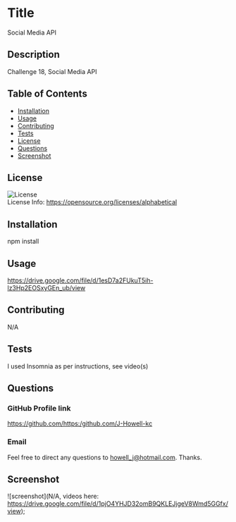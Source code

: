 
  # Title
Social Media API

## Description
Challenge 18, Social Media API

## Table of Contents
* [Installation](#installation)
* [Usage](#usage)
* [Contributing](#contributing)
* [Tests](#tests)
* [License](#license)
* [Questions](#questions)
* [Screenshot](#screenshot)

## License
![License](https://img.shields.io/badge/license-MIT-green) <br />
License Info: https://opensource.org/licenses/alphabetical 

## Installation
npm install

## Usage
https://drive.google.com/file/d/1esD7a2FUkuT5ih-lz3Hp2EOSxyGEn_ub/view

## Contributing
N/A

## Tests
I used Insomnia as per instructions, see video(s)

## Questions 
### GitHub Profile link
https://github.com/https:/github.com/J-Howell-kc <br/>
### Email
Feel free to direct any questions to howell_j@hotmail.com. Thanks.

## Screenshot
![screenshot](N/A, videos here: https://drive.google.com/file/d/1pjO4YHJD32omB9QKLEJjgeV8Wmd5GGfx/view);